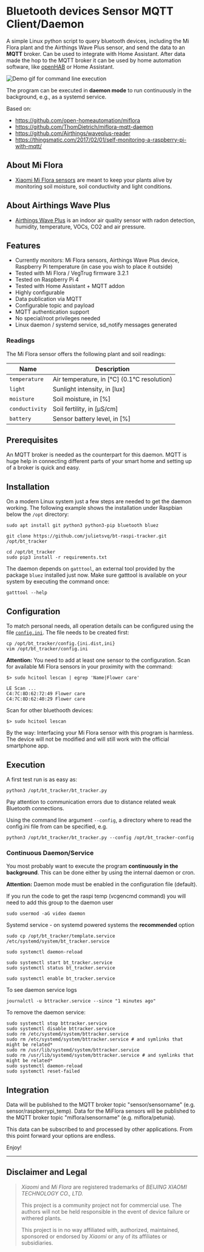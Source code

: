 # Bluetooth devices Sensor MQTT Client/Daemon

A simple Linux python script to query bluetooth devices, including the Mi Flora plant and the Airthings Wave Plus sensor, and send the data to an **MQTT** broker.
Can be used to integrate with Home Assistant.
After data made the hop to the MQTT broker it can be used by home automation software, like [openHAB](https://openhab.org) or Home Assistant.

![Demo gif for command line execution](demo.gif)

The program can be executed in **daemon mode** to run continuously in the background, e.g., as a systemd service.

Based on: 
* https://github.com/open-homeautomation/miflora
* https://github.com/ThomDietrich/miflora-mqtt-daemon
* https://github.com/Airthings/waveplus-reader
* https://thingsmatic.com/2017/02/01/self-monitoring-a-raspberry-pi-with-mqtt/

## About Mi Flora
* [Xiaomi Mi Flora sensors](https://xiaomi-mi.com/sockets-and-sensors/xiaomi-huahuacaocao-flower-care-smart-monitor) are meant to keep your plants alive by monitoring soil moisture, soil conductivity and light conditions.

## About Airthings Wave Plus
* [Airthings Wave Plus](https://www.airthings.com/en/wave-plus) is an indoor air quality sensor with radon detection, humidity, temperature, VOCs, CO2 and air pressure.

## Features

* Currently monitors: Mi Flora sensors, Airthings Wave Plus device, Raspberry Pi temperature (in case you wish to place it outside)
* Tested with Mi Flora / VegTrug firmware 3.2.1
* Tested on Raspberry Pi 4
* Tested with Home Assistant + MQTT addon
* Highly configurable
* Data publication via MQTT
* Configurable topic and payload
* MQTT authentication support
* No special/root privileges needed
* Linux daemon / systemd service, sd\_notify messages generated

### Readings

The Mi Flora sensor offers the following plant and soil readings:

| Name            | Description |
|-----------------|-------------|
| `temperature`   | Air temperature, in [°C] (0.1°C resolution) |
| `light`         | Sunlight intensity, in [lux] |
| `moisture`      | Soil moisture, in [%] |
| `conductivity`  | Soil fertility, in [µS/cm] |
| `battery`       | Sensor battery level, in [%] |

## Prerequisites

An MQTT broker is needed as the counterpart for this daemon.
MQTT is huge help in connecting different parts of your smart home and setting up of a broker is quick and easy.

## Installation

On a modern Linux system just a few steps are needed to get the daemon working.
The following example shows the installation under Raspbian below the `/opt` directory:

```shell
sudo apt install git python3 python3-pip bluetooth bluez

git clone https://github.com/julietsvq/bt-raspi-tracker.git /opt/bt_tracker

cd /opt/bt_tracker
sudo pip3 install -r requirements.txt
```

The daemon depends on `gatttool`, an external tool provided by the package `bluez` installed just now.
Make sure gatttool is available on your system by executing the command once:

```shell
gatttool --help
```

## Configuration

To match personal needs, all operation details can be configured using the file [`config.ini`](config.ini.dist).
The file needs to be created first:

```shell
cp /opt/bt_tracker/config.{ini.dist,ini}
vim /opt/bt_tracker/config.ini
```

**Attention:**
You need to add at least one sensor to the configuration.
Scan for available Mi Flora sensors in your proximity with the command:

```shell
$> sudo hcitool lescan | egrep 'Name|Flower care'

LE Scan ...
C4:7C:8D:62:72:49 Flower care
C4:7C:8D:62:40:29 Flower care
```

Scan for other bluethooth devices: 

```shell
$> sudo hcitool lescan
```

By the way:
Interfacing your Mi Flora sensor with this program is harmless.
The device will not be modified and will still work with the official smartphone app.

## Execution

A first test run is as easy as:

```shell
python3 /opt/bt_tracker/bt_tracker.py
```

Pay attention to communication errors due to distance related weak Bluetooth connections.

Using the command line argument `--config`, a directory where to read the config.ini file from can be specified, e.g.

```shell
python3 /opt/bt_tracker/bt_tracker.py --config /opt/bt_tracker-config
```

### Continuous Daemon/Service

You most probably want to execute the program **continuously in the background**.
This can be done either by using the internal daemon or cron.

**Attention:** Daemon mode must be enabled in the configuration file (default).

If you run the code to get the raspi temp (vcgencmd command) you will need to add this group to the daemon user
   
```shell
sudo usermod -aG video daemon
```

Systemd service - on systemd powered systems the **recommended** option

```shell
sudo cp /opt/bt_tracker/template.service /etc/systemd/system/bt_tracker.service

sudo systemctl daemon-reload

sudo systemctl start bt_tracker.service
sudo systemctl status bt_tracker.service

sudo systemctl enable bt_tracker.service
```

To see daemon service logs

```shell
journalctl -u bttracker.service --since "1 minutes ago"
```

To remove the daemon service: 

```shell
sudo systemctl stop bttracker.service
sudo systemctl disable bttracker.service
sudo rm /etc/systemd/system/bttracker.service
sudo rm /etc/systemd/system/bttracker.service # and symlinks that might be related*
sudo rm /usr/lib/systemd/system/bttracker.service 
sudo rm /usr/lib/systemd/system/bttracker.service # and symlinks that might be related*
sudo systemctl daemon-reload
sudo systemctl reset-failed
```

## Integration

Data will be published to the MQTT broker topic "sensor/sensorname" (e.g. sensor/raspberrypi_temp).
Data for the MiFlora sensors will be published to the MQTT broker topic "miflora/sensorname" (e.g. miflora/petunia).

This data can be subscribed to and processed by other applications.
From this point forward your options are endless.

Enjoy!

----

## Disclaimer and Legal

> *Xiaomi* and *Mi Flora* are registered trademarks of *BEIJING XIAOMI TECHNOLOGY CO., LTD.*
>
> This project is a community project not for commercial use.
> The authors will not be held responsible in the event of device failure or withered plants.
>
> This project is in no way affiliated with, authorized, maintained, sponsored or endorsed by *Xiaomi* or any of its affiliates or subsidiaries.
